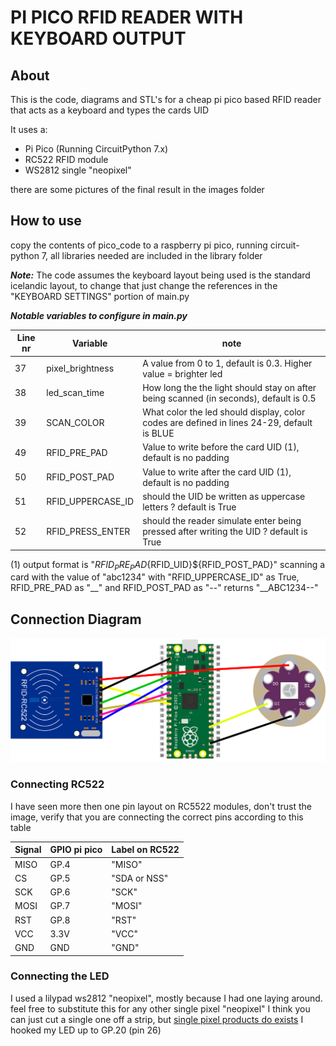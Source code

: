 # PI PICO RFID READER WITH KEYBOARD OUTPUT

## About

This is the code, diagrams and STL's for a cheap pi pico based RFID reader that acts as a keyboard and types the cards UID

It uses a:
- Pi Pico (Running CircuitPython 7.x)
- RC522 RFID module
- WS2812 single "neopixel"  

there are some pictures of the final result in the images folder

## How to use

copy the contents of pico_code to a raspberry pi pico, running circuit-python 7, all libraries needed are included in the library folder 

***Note:*** The code assumes the keyboard layout being used is the standard icelandic layout, to change that just change the references in the "KEYBOARD SETTINGS" portion of main.py

***Notable variables to configure in main.py***

|Line nr | Variable   | note                                              |
|------- | ---------------- | ---------------------------------------------------------------- |
| 37     | pixel_brightness   | A value from 0 to 1, default is 0.3. Higher value = brighter led |
| 38     | led_scan_time      | How long the the light should stay on after being scanned (in seconds), default is 0.5 |
| 39     | SCAN_COLOR         | What color the led should display, color codes are defined in lines 24-29, default is BLUE |
| 49     | RFID_PRE_PAD       | Value to write before the card UID (1), default is no padding|
| 50     | RFID_POST_PAD      | Value to write after the card UID (1), default is no padding  |
| 51     | RFID_UPPERCASE_ID  | should the UID be written as uppercase letters ? default is True |
| 52     | RFID_PRESS_ENTER   | should the reader simulate enter being pressed after writing the UID ? default is True |



(1) output format is "${RFID_PRE_PAD}${RFID_UID}${RFID_POST_PAD}"
scanning a card with the value of "abc1234" with "RFID_UPPERCASE_ID" as True, RFID_PRE_PAD as "__" and RFID_POST_PAD as "--" returns "__ABC1234--" 


## Connection Diagram

![connection diagram](https://raw.githubusercontent.com/gbit-is/Pi-Pico-RFID-keyboard-reader/main/images/connection_diagram.png)

### Connecting RC522

I have seen more then one pin layout on RC5522 modules, don't trust the image, verify that you are connecting the correct pins according to this table


| Signal    | GPIO pi pico | Label on RC522 |
| --------- | ------------ | -------------- | 
| MISO      | GP.4         | "MISO"         | 
| CS        | GP.5         | "SDA or NSS"   |
| SCK       | GP.6         | "SCK"          |
| MOSI      | GP.7         | "MOSI"         |
| RST       | GP.8         | "RST"          |
| VCC       | 3.3V         | "VCC"          |
| GND       | GND          | "GND"          |

### Connecting the LED

I used a lilypad ws2812 "neopixel", mostly because I had one laying around. feel free to substitute this for any other single pixel "neopixel"
I think you can just cut a single one off a strip, but [single pixel products do exists](https://learn.adafruit.com/adafruit-neopixel-uberguide/individual-neopixels)
I hooked my LED up to GP.20 (pin 26)

